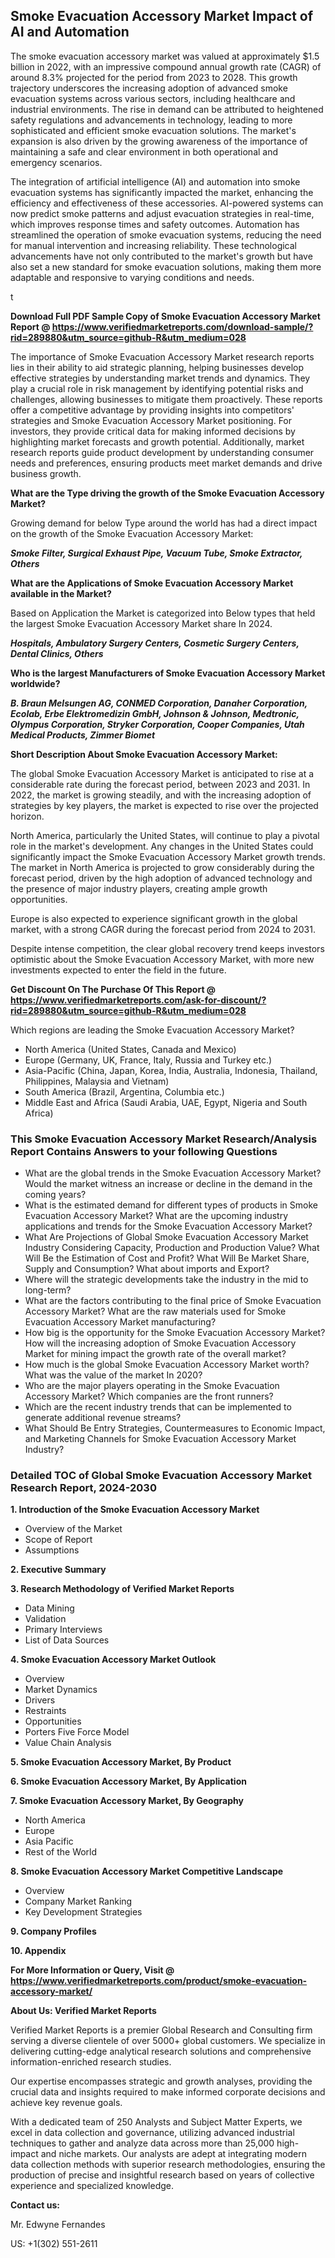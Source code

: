 <h2>Smoke Evacuation Accessory Market Impact of AI and Automation</h2><p>The smoke evacuation accessory market was valued at approximately $1.5 billion in 2022, with an impressive compound annual growth rate (CAGR) of around 8.3% projected for the period from 2023 to 2028. This growth trajectory underscores the increasing adoption of advanced smoke evacuation systems across various sectors, including healthcare and industrial environments. The rise in demand can be attributed to heightened safety regulations and advancements in technology, leading to more sophisticated and efficient smoke evacuation solutions. The market's expansion is also driven by the growing awareness of the importance of maintaining a safe and clear environment in both operational and emergency scenarios.</p><p>The integration of artificial intelligence (AI) and automation into smoke evacuation systems has significantly impacted the market, enhancing the efficiency and effectiveness of these accessories. AI-powered systems can now predict smoke patterns and adjust evacuation strategies in real-time, which improves response times and safety outcomes. Automation has streamlined the operation of smoke evacuation systems, reducing the need for manual intervention and increasing reliability. These technological advancements have not only contributed to the market's growth but have also set a new standard for smoke evacuation solutions, making them more adaptable and responsive to varying conditions and needs.</p>t</p><p id="" class=""><strong>Download Full PDF Sample Copy of Smoke Evacuation Accessory Market Report @ <a href="https://www.verifiedmarketreports.com/download-sample/?rid=289880&utm_source=github-R&utm_medium=028" target="_blank">https://www.verifiedmarketreports.com/download-sample/?rid=289880&utm_source=github-R&utm_medium=028</a></strong></p><p>The importance of&nbsp;Smoke Evacuation Accessory Market research reports lies in their ability to aid strategic planning, helping businesses develop effective strategies by understanding market trends and dynamics. They play a crucial role in risk management by identifying potential risks and challenges, allowing businesses to mitigate them proactively. These reports offer a competitive advantage by providing insights into competitors' strategies and Smoke Evacuation Accessory Market positioning. For investors, they provide critical data for making informed decisions by highlighting market forecasts and growth potential. Additionally, market research reports guide product development by understanding consumer needs and preferences, ensuring products meet market demands and drive business growth.</p><p><strong>What are the&nbsp;Type driving the growth of the Smoke Evacuation Accessory Market?</strong></p><p id="" class="">Growing demand for below Type around the world has had a direct impact on the growth of the Smoke Evacuation Accessory Market:</p><em><strong>Smoke Filter, Surgical Exhaust Pipe, Vacuum Tube, Smoke Extractor, Others</strong></em></p><strong>What are the&nbsp;Applications&nbsp;of Smoke Evacuation Accessory Market available in the Market?</strong></p><p id="" class="">Based on Application the Market is categorized into Below types that held the largest Smoke Evacuation Accessory Market share In 2024.</p><em><strong>Hospitals, Ambulatory Surgery Centers, Cosmetic Surgery Centers, Dental Clinics, Others</strong></em></p><strong>Who is the largest Manufacturers of Smoke Evacuation Accessory Market worldwide?</strong></p><p><em><strong>B. Braun Melsungen AG, CONMED Corporation, Danaher Corporation, Ecolab, Erbe Elektromedizin GmbH, Johnson & Johnson, Medtronic, Olympus Corporation, Stryker Corporation, Cooper Companies, Utah Medical Products, Zimmer Biomet</strong></em></p><p id="" class=""><strong>Short Description About Smoke Evacuation Accessory Market:</strong></p><p>The global Smoke Evacuation Accessory Market is anticipated to rise at a considerable rate during the forecast period, between 2023 and 2031. In 2022, the market is growing steadily, and with the increasing adoption of strategies by key players, the market is expected to rise over the projected horizon.</p><p>North America, particularly the United States, will continue to play a pivotal role in the market's development. Any changes in the United States could significantly impact the Smoke Evacuation Accessory Market growth trends. The market in North America is projected to grow considerably during the forecast period, driven by the high adoption of advanced technology and the presence of major industry players, creating ample growth opportunities.</p><p>Europe is also expected to experience significant growth in the global market, with a strong CAGR during the forecast period from 2024 to 2031.</p><p>Despite intense competition, the clear global recovery trend keeps investors optimistic about the Smoke Evacuation Accessory Market, with more new investments expected to enter the field in the future.</p><p id="" class=""><strong>Get Discount On The Purchase Of This Report @ <a href="https://www.verifiedmarketreports.com/ask-for-discount/?rid=289880&utm_source=github-R&utm_medium=028" target="_blank">https://www.verifiedmarketreports.com/ask-for-discount/?rid=289880&utm_source=github-R&utm_medium=028</a></strong></p>Which regions are leading the Smoke Evacuation Accessory Market?</p><ul><li>North America (United States, Canada and Mexico)</li><li>Europe (Germany, UK, France, Italy, Russia and Turkey etc.)</li><li>Asia-Pacific (China, Japan, Korea, India, Australia, Indonesia, Thailand, Philippines, Malaysia and Vietnam)</li><li>South America (Brazil, Argentina, Columbia etc.)</li><li>Middle East and Africa (Saudi Arabia, UAE, Egypt, Nigeria and South Africa)</li></ul><h3 id="" class="">This Smoke Evacuation Accessory Market Research/Analysis Report Contains Answers to your following Questions</h3><ul><li>What are the global trends in the Smoke Evacuation Accessory Market? Would the market witness an increase or decline in the demand in the coming years?</li><li>What is the estimated demand for different types of products in Smoke Evacuation Accessory Market? What are the upcoming industry applications and trends for the Smoke Evacuation Accessory Market?</li><li>What Are Projections of Global Smoke Evacuation Accessory Market Industry Considering Capacity, Production and Production Value? What Will Be the Estimation of Cost and Profit? What Will Be Market Share, Supply and Consumption? What about imports and Export?</li><li>Where will the strategic developments take the industry in the mid to long-term?</li><li>What are the factors contributing to the final price of Smoke Evacuation Accessory Market? What are the raw materials used for Smoke Evacuation Accessory Market manufacturing?</li><li>How big is the opportunity for the Smoke Evacuation Accessory Market? How will the increasing adoption of Smoke Evacuation Accessory Market for mining impact the growth rate of the overall market?</li><li>How much is the global Smoke Evacuation Accessory Market worth? What was the value of the market In 2020?</li><li>Who are the major players operating in the Smoke Evacuation Accessory Market? Which companies are the front runners?</li><li>Which are the recent industry trends that can be implemented to generate additional revenue streams?</li><li>What Should Be Entry Strategies, Countermeasures to Economic Impact, and Marketing Channels for Smoke Evacuation Accessory Market Industry?</li></ul><h3 id="" class="">Detailed TOC of Global Smoke Evacuation Accessory Market Research Report, 2024-2030</h3><p id="" class=""><strong>1. Introduction of the Smoke Evacuation Accessory Market</strong></p><ul><li>Overview of the Market</li><li>Scope of Report</li><li>Assumptions</li></ul><p id="" class=""><strong>2. Executive Summary</strong></p><p id="" class=""><strong>3. Research Methodology of Verified Market Reports</strong></p><ul><li>Data Mining</li><li>Validation</li><li>Primary Interviews</li><li>List of Data Sources</li></ul><p id="" class=""><strong>4. Smoke Evacuation Accessory Market Outlook</strong></p><ul><li>Overview</li><li>Market Dynamics</li><li>Drivers</li><li>Restraints</li><li>Opportunities</li><li>Porters Five Force Model</li><li>Value Chain Analysis</li></ul><p id="" class=""><strong>5. Smoke Evacuation Accessory Market, By Product</strong></p><p id="" class=""><strong>6. Smoke Evacuation Accessory Market, By Application</strong></p><p id="" class=""><strong>7. Smoke Evacuation Accessory Market, By Geography</strong></p><ul><li>North America</li><li>Europe</li><li>Asia Pacific</li><li>Rest of the World</li></ul><p id="" class=""><strong>8. Smoke Evacuation Accessory Market Competitive Landscape</strong></p><ul><li>Overview</li><li>Company Market Ranking</li><li>Key Development Strategies</li></ul><p id="" class=""><strong>9. Company Profiles</strong></p><p id="" class=""><strong>10. Appendix</strong></p><p id="" class=""><strong>For More Information or Query, Visit @ <a href="https://www.verifiedmarketreports.com/product/smoke-evacuation-accessory-market/" target="_blank">https://www.verifiedmarketreports.com/product/smoke-evacuation-accessory-market/</a></strong></p><p id="" class=""><strong>About Us: Verified Market Reports</strong></p><p id="" class="">Verified Market Reports is a premier Global Research and Consulting firm serving a diverse clientele of over 5000+ global customers. We specialize in delivering cutting-edge analytical research solutions and comprehensive information-enriched research studies.</p><p id="" class="">Our expertise encompasses strategic and growth analyses, providing the crucial data and insights required to make informed corporate decisions and achieve key revenue goals.</p><p id="" class="">With a dedicated team of 250 Analysts and Subject Matter Experts, we excel in data collection and governance, utilizing advanced industrial techniques to gather and analyze data across more than 25,000 high-impact and niche markets. Our analysts are adept at integrating modern data collection methods with superior research methodologies, ensuring the production of precise and insightful research based on years of collective experience and specialized knowledge.</p><p id="" class=""><strong>Contact us:</strong></p><p id="" class="">Mr. Edwyne Fernandes</p><p id="" class="">US: +1(302) 551-2611</p>